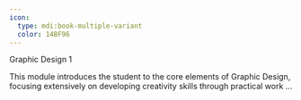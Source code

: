 ```yaml
---
icon:
  type: mdi:book-multiple-variant
  color: 14BF96
---
```

Graphic Design 1

This module introduces the student to the core elements of Graphic Design, focusing extensively on developing creativity skills through practical work ... 
